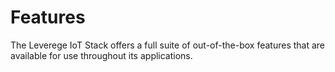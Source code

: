 # Features

The Leverege IoT Stack offers a full suite of out-of-the-box features that are available for use throughout its applications.